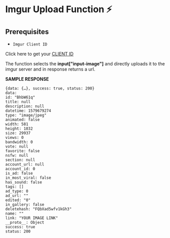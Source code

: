 # Imgur Upload Function ⚡

## Prerequisites

- `Imgur Client ID`

Click here to get your [CLIENT ID](https://api.imgur.com/oauth2/addclient)

The function selects the **input["input-image"]** and directly uploads it to the imgur server and in response returns a url.

**SAMPLE RESPONSE**

```
{data: {…}, success: true, status: 200}
data:
id: "BhbW61q"
title: null
description: null
datetime: 1579679274
type: "image/jpeg"
animated: false
width: 581
height: 1032
size: 29937
views: 0
bandwidth: 0
vote: null
favorite: false
nsfw: null
section: null
account_url: null
account_id: 0
is_ad: false
in_most_viral: false
has_sound: false
tags: []
ad_type: 0
ad_url: ""
edited: "0"
in_gallery: false
deletehash: "FQbXad5wfv1kGh3"
name: ""
link: "YOUR IMAGE LINK"
__proto__: Object
success: true
status: 200
```

